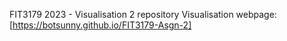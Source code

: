 FIT3179 2023 - Visualisation 2 repository
Visualisation webpage: [https://botsunny.github.io/FIT3179-Asgn-2]
